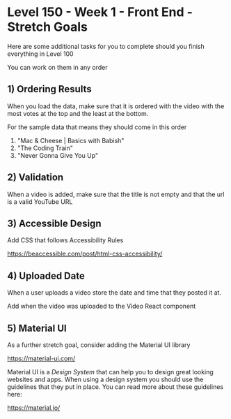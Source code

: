 # Level 150 - Week 1 - Front End - Stretch Goals

Here are some additional tasks for you to complete should you finish everything in Level 100

You can work on them in any order

## 1) Ordering Results

When you load the data, make sure that it is ordered with the video with the most votes at the top and the least at the bottom.

For the sample data that means they should come in this order

1. "Mac & Cheese | Basics with Babish"
2. "The Coding Train"
3. "Never Gonna Give You Up"

## 2) Validation

When a video is added, make sure that the title is not empty and that the url is a valid YouTube URL

## 3) Accessible Design

Add CSS that follows Accessibility Rules

https://beaccessible.com/post/html-css-accessibility/

## 4) Uploaded Date

When a user uploads a video store the date and time that they posted it at.

Add when the video was uploaded to the Video React component

## 5) Material UI

As a further stretch goal, consider adding the Material UI library

https://material-ui.com/

Material UI is a _Design System_ that can help you to design great looking websites and apps. When using a design system you should use the guidelines that they put in place. You can read more about these guidelines here:

https://material.io/
